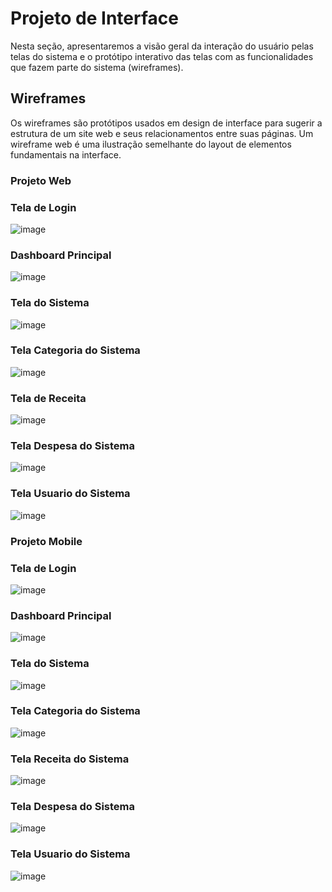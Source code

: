 # Projeto de Interface

Nesta seção, apresentaremos a visão geral da interação do usuário pelas telas do sistema e o protótipo interativo das telas com as funcionalidades que fazem parte do sistema (wireframes).

## Wireframes

Os wireframes são protótipos usados em design de interface para sugerir a estrutura de um site web e seus relacionamentos entre suas páginas. Um wireframe web é uma ilustração semelhante do layout de elementos fundamentais na interface.

### Projeto Web
### Tela de Login
![image](img/TelaLoginNova.jpeg)

### Dashboard Principal
![image](img/TelaHomeNova.jpeg)

### Tela do Sistema
![image](img/TelaSistemaNova.jpeg)

### Tela Categoria do Sistema
![image](img/TelaCategoriaNova.jpeg)

### Tela de Receita
![image](img/TelaReceitaNovaWeb.jpeg)

### Tela Despesa do Sistema
![image](img/TelaDespesaNova.jpeg)

### Tela Usuario do Sistema
![image](img/TelaUsuarioSistemaNova.jpeg)

### Projeto Mobile
### Tela de Login
![image](img/TelaLoginMobileNova.png)

### Dashboard Principal
![image](img/TelaHomeMobileNova.png)

### Tela do Sistema
![image](img/TelaSistemaMobileNova.png)

### Tela Categoria do Sistema
![image](img/TelaCategoriaMobileNova.png)

### Tela Receita do Sistema
![image](img/TelaReceitaNovaMobile.jpeg)

### Tela Despesa do Sistema
![image](img/TelaDespesaMobileNova.png)

### Tela Usuario do Sistema
![image](img/TelaUsuarioSistemaMobileNova.jpeg)










